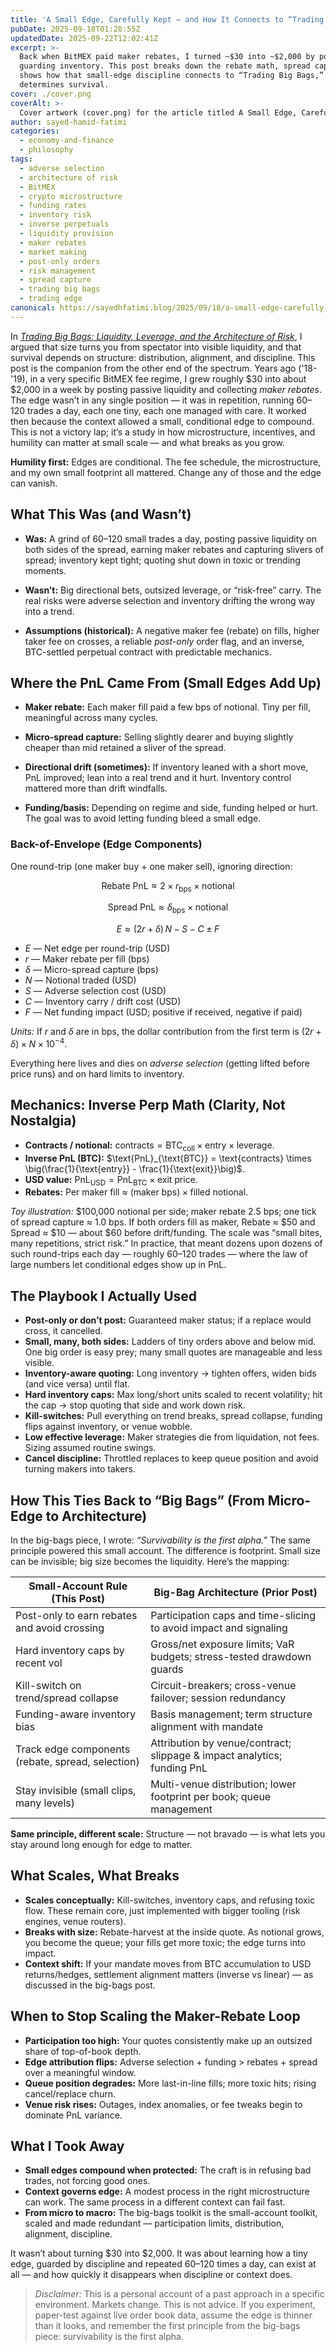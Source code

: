 ```yaml
---
title: 'A Small Edge, Carefully Kept — and How It Connects to “Trading Big Bags”'
pubDate: 2025-09-18T01:28:55Z
updatedDate: 2025-09-22T12:02:41Z
excerpt: >-
  Back when BitMEX paid maker rebates, I turned ~$30 into ~$2,000 by posting passive liquidity and
  guarding inventory. This post breaks down the rebate math, spread capture, and kill-switches—and
  shows how that small-edge discipline connects to “Trading Big Bags,” where structure, not bravado,
  determines survival.
cover: ./cover.png
coverAlt: >-
  Cover artwork (cover.png) for the article titled A Small Edge, Carefully Kept - and How It Connects to "Trading Big Bags".
author: sayed-hamid-fatimi
categories:
  - economy-and-finance
  - philosophy
tags:
  - adverse selection
  - architecture of risk
  - BitMEX
  - crypto microstructure
  - funding rates
  - inventory risk
  - inverse perpetuals
  - liquidity provision
  - maker rebates
  - market making
  - post-only orders
  - risk management
  - spread capture
  - trading big bags
  - trading edge
canonical: https://sayedhfatimi.blog/2025/09/18/a-small-edge-carefully-kept-and-how-it-connects-to-trading-big-bags/
---
```


In [*Trading Big Bags: Liquidity, Leverage, and the Architecture of Risk*](/2025/09/17/trading-big-bags-liquidity-leverage-and-the-architecture-of-risk/), I argued that size turns you from spectator into visible liquidity, and that survival depends on structure: distribution, alignment, and discipline. This post is the companion from the other end of the spectrum. Years ago ('18-'19), in a very specific BitMEX fee regime, I grew roughly \$30 into about \$2,000 in a week by posting passive liquidity and collecting *maker rebates*. The edge wasn’t in any single position — it was in repetition, running 60–120 trades a day, each one tiny, each one managed with care. It worked then because the context allowed a small, conditional edge to compound. This is not a victory lap; it’s a study in how microstructure, incentives, and humility can matter at small scale — and what breaks as you grow.

**Humility first:** Edges are conditional. The fee schedule, the microstructure, and my own small footprint all mattered. Change any of those and the edge can vanish.

## What This Was (and Wasn’t)

- **Was:** A grind of 60–120 small trades a day, posting passive liquidity on both sides of the spread, earning maker rebates and capturing slivers of spread; inventory kept tight; quoting shut down in toxic or trending moments.

- **Wasn’t:** Big directional bets, outsized leverage, or “risk-free” carry. The real risks were adverse selection and inventory drifting the wrong way into a trend.

- **Assumptions (historical):** A negative maker fee (rebate) on fills, higher taker fee on crosses, a reliable *post-only* order flag, and an inverse, BTC-settled perpetual contract with predictable mechanics.

## Where the PnL Came From (Small Edges Add Up)

- **Maker rebate:** Each maker fill paid a few bps of notional. Tiny per fill, meaningful across many cycles.

- **Micro-spread capture:** Selling slightly dearer and buying slightly cheaper than mid retained a sliver of the spread.

- **Directional drift (sometimes):** If inventory leaned with a short move, PnL improved; lean into a real trend and it hurt. Inventory control mattered more than drift windfalls.

- **Funding/basis:** Depending on regime and side, funding helped or hurt. The goal was to avoid letting funding bleed a small edge.

### Back-of-Envelope (Edge Components)

One round-trip (one maker buy + one maker sell), ignoring direction:

$$
\text{Rebate PnL} \approx 2 \times r_{\text{bps}} \times \text{notional}
$$

$$
\text{Spread PnL} \approx \delta_{\text{bps}} \times \text{notional}
$$

$$
E \approx (2r+\delta)\,N - S - C \pm F
$$

- *$E$* — Net edge per round-trip (USD)
- *$r$* — Maker rebate per fill (bps)
- *$\delta$* — Micro-spread capture (bps)
- *$N$* — Notional traded (USD)
- *$S$* — Adverse selection cost (USD)
- *$C$* — Inventory carry / drift cost (USD)
- *$F$* — Net funding impact (USD; positive if received, negative if paid)

*Units:* If $r$ and $\delta$ are in bps, the dollar contribution from the first term is $(2r+\delta)\times N \times 10^{-4}$.

Everything here lives and dies on *adverse selection* (getting lifted before price runs) and on hard limits to inventory.

## Mechanics: Inverse Perp Math (Clarity, Not Nostalgia)

- **Contracts / notional:** $\text{contracts} = \text{BTC}_{\text{coll}} \times \text{entry} \times \text{leverage}$.
- **Inverse PnL (BTC):** $\text{PnL}_{\text{BTC}} = \text{contracts} \times \big(\frac{1}{\text{entry}} - \frac{1}{\text{exit}}\big)$.
- **USD value:** $\text{PnL}_{\text{USD}} = \text{PnL}_{\text{BTC}} \times \text{exit price}$.
- **Rebates:** Per maker fill ≈ $(\text{maker bps}) \times \text{filled notional}$.

*Toy illustration:* \$100,000 notional per side; maker rebate 2.5 bps; one tick of spread capture ≈ 1.0 bps. If both orders fill as maker, Rebate ≈ \$50 and Spread ≈ \$10 — about \$60 before drift/funding. The scale was “small bites, many repetitions, strict risk.” In practice, that meant dozens upon dozens of such round-trips each day — roughly 60–120 trades — where the law of large numbers let conditional edges show up in PnL.

## The Playbook I Actually Used

- **Post-only or don’t post:** Guaranteed maker status; if a replace would cross, it cancelled.
- **Small, many, both sides:** Ladders of tiny orders above and below mid. One big order is easy prey; many small quotes are manageable and less visible.
- **Inventory-aware quoting:** Long inventory → tighten offers, widen bids (and vice versa) until flat.
- **Hard inventory caps:** Max long/short units scaled to recent volatility; hit the cap → stop quoting that side and work down risk.
- **Kill-switches:** Pull everything on trend breaks, spread collapse, funding flips against inventory, or venue wobble.
- **Low effective leverage:** Maker strategies die from liquidation, not fees. Sizing assumed routine swings.
- **Cancel discipline:** Throttled replaces to keep queue position and avoid turning makers into takers.

## How This Ties Back to “Big Bags” (From Micro-Edge to Architecture)

In the big-bags piece, I wrote: *“Survivability is the first alpha.”* The same principle powered this small account. The difference is footprint. Small size can be invisible; big size becomes the liquidity. Here’s the mapping:

| Small-Account Rule (This Post)                    | Big-Bag Architecture (Prior Post)                                       |
| ------------------------------------------------- | ----------------------------------------------------------------------- |
| Post-only to earn rebates and avoid crossing      | Participation caps and time-slicing to avoid impact and signaling       |
| Hard inventory caps by recent vol                 | Gross/net exposure limits; VaR budgets; stress-tested drawdown guards   |
| Kill-switch on trend/spread collapse              | Circuit-breakers; cross-venue failover; session redundancy              |
| Funding-aware inventory bias                      | Basis management; term structure alignment with mandate                 |
| Track edge components (rebate, spread, selection) | Attribution by venue/contract; slippage & impact analytics; funding PnL |
| Stay invisible (small clips, many levels)         | Multi-venue distribution; lower footprint per book; queue management    |

**Same principle, different scale:** Structure — not bravado — is what lets you stay around long enough for edge to matter.

## What Scales, What Breaks

- **Scales conceptually:** Kill-switches, inventory caps, and refusing toxic flow. These remain core, just implemented with bigger tooling (risk engines, venue routers).
- **Breaks with size:** Rebate-harvest at the inside quote. As notional grows, you become the queue; your fills get more toxic; the edge turns into impact.
- **Context shift:** If your mandate moves from BTC accumulation to USD returns/hedges, settlement alignment matters (inverse vs linear) — as discussed in the big-bags post.

## When to Stop Scaling the Maker-Rebate Loop

- **Participation too high:** Your quotes consistently make up an outsized share of top-of-book depth.
- **Edge attribution flips:** Adverse selection + funding > rebates + spread over a meaningful window.
- **Queue position degrades:** More last-in-line fills; more toxic hits; rising cancel/replace churn.
- **Venue risk rises:** Outages, index anomalies, or fee tweaks begin to dominate PnL variance.

## What I Took Away

- **Small edges compound when protected:** The craft is in refusing bad trades, not forcing good ones.
- **Context governs edge:** A modest process in the right microstructure can work. The same process in a different context can fail fast.
- **From micro to macro:** The big-bags toolkit is the small-account toolkit, scaled and made redundant — participation limits, distribution, alignment, discipline.

It wasn’t about turning \$30 into \$2,000. It was about learning how a tiny edge, guarded by discipline and repeated 60–120 times a day, can exist at all — and how quickly it disappears when discipline or context does.

> *Disclaimer:* This is a personal account of a past approach in a specific environment. Markets change. This is not advice. If you experiment, paper-test against live order book data, assume the edge is thinner than it looks, and remember the first principle from the big-bags piece: survivability is the first alpha.

